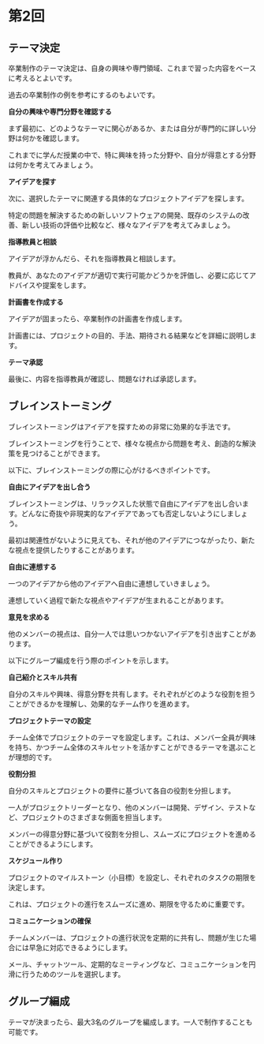 # 第2回

## テーマ決定

卒業制作のテーマ決定は、自身の興味や専門領域、これまで習った内容をベースに考えるとよいです。

過去の卒業制作の例を参考にするのもよいです。

**自分の興味や専門分野を確認する**

まず最初に、どのようなテーマに関心があるか、または自分が専門的に詳しい分野は何かを確認します。

これまでに学んだ授業の中で、特に興味を持った分野や、自分が得意とする分野は何かを考えてみましょう。

**アイデアを探す**

次に、選択したテーマに関連する具体的なプロジェクトアイデアを探します。

特定の問題を解決するための新しいソフトウェアの開発、既存のシステムの改善、新しい技術の評価や比較など、様々なアイデアを考えてみましょう。

**指導教員と相談**

アイデアが浮かんだら、それを指導教員と相談します。

教員が、あなたのアイデアが適切で実行可能かどうかを評価し、必要に応じてアドバイスや提案をします。

**計画書を作成する**

アイデアが固まったら、卒業制作の計画書を作成します。

計画書には、プロジェクトの目的、手法、期待される結果などを詳細に説明します。

**テーマ承認**

最後に、内容を指導教員が確認し、問題なければ承認します。

## ブレインストーミング

ブレインストーミングはアイデアを探すための非常に効果的な手法です。

ブレインストーミングを行うことで、様々な視点から問題を考え、創造的な解決策を見つけることができます。

以下に、ブレインストーミングの際に心がけるべきポイントです。

**自由にアイデアを出し合う**

 ブレインストーミングは、リラックスした状態で自由にアイデアを出し合います。どんなに奇抜や非現実的なアイデアであっても否定しないようにしましょう。

最初は関連性がないように見えても、それが他のアイデアにつながったり、新たな視点を提供したりすることがあります。

**自由に連想する**

一つのアイデアから他のアイデアへ自由に連想していきましょう。

連想していく過程で新たな視点やアイデアが生まれることがあります。

**意見を求める**

他のメンバーの視点は、自分一人では思いつかないアイデアを引き出すことがあります。

以下にグループ編成を行う際のポイントを示します。

**自己紹介とスキル共有**

自分のスキルや興味、得意分野を共有します。それぞれがどのような役割を担うことができるかを理解し、効果的なチーム作りを進めます。

**プロジェクトテーマの設定**

チーム全体でプロジェクトのテーマを設定します。これは、メンバー全員が興味を持ち、かつチーム全体のスキルセットを活かすことができるテーマを選ぶことが理想的です。

**役割分担**

自分のスキルとプロジェクトの要件に基づいて各自の役割を分担します。

一人がプロジェクトリーダーとなり、他のメンバーは開発、デザイン、テストなど、プロジェクトのさまざまな側面を担当します。

メンバーの得意分野に基づいて役割を分担し、スムーズにプロジェクトを進めることができるようにします。

**スケジュール作り**

プロジェクトのマイルストーン（小目標）を設定し、それぞれのタスクの期限を決定します。

これは、プロジェクトの進行をスムーズに進め、期限を守るために重要です。

**コミュニケーションの確保**

チームメンバーは、プロジェクトの進行状況を定期的に共有し、問題が生じた場合には早急に対応できるようにします。

メール、チャットツール、定期的なミーティングなど、コミュニケーションを円滑に行うためのツールを選択します。

## グループ編成

テーマが決まったら、最大3名のグループを編成します。一人で制作することも可能です。